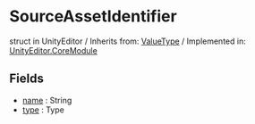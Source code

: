 # SourceAssetIdentifier
struct in UnityEditor
 / Inherits from: <a href="https://docs.unity3d.com/6000.0/Documentation/ScriptReference/ValueType.html">ValueType</a> / Implemented in: <a href="https://docs.unity3d.com/6000.0/Documentation/ScriptReference/UnityEditor.CoreModule.html">UnityEditor.CoreModule</a>

## Fields
- <a href="https://docs.unity3d.com/6000.0/Documentation/ScriptReference/SourceAssetIdentifier-name.html">name</a> : String
- <a href="https://docs.unity3d.com/6000.0/Documentation/ScriptReference/SourceAssetIdentifier-type.html">type</a> : Type
